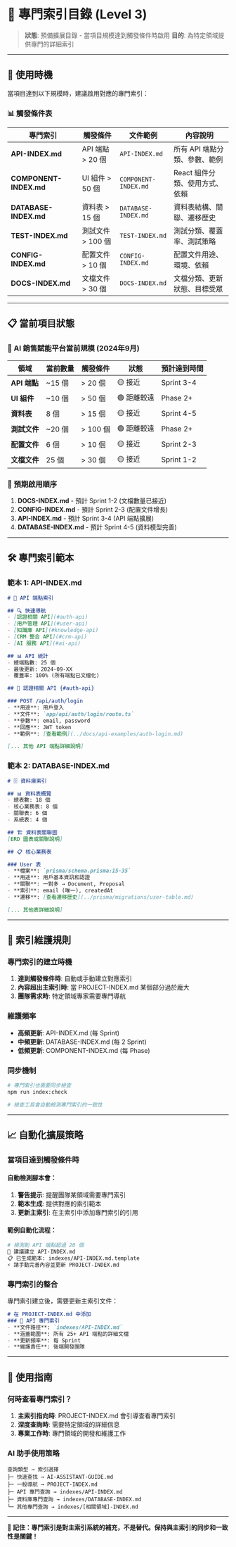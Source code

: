 # 📂 專門索引目錄 (Level 3)

> **狀態**: 預備擴展目錄 - 當項目規模達到觸發條件時啟用
> **目的**: 為特定領域提供專門的詳細索引

---

## 🎯 使用時機

當項目達到以下規模時，建議啟用對應的專門索引：

### 📊 觸發條件表

| 專門索引 | 觸發條件 | 文件範例 | 內容說明 |
|---------|----------|----------|----------|
| **API-INDEX.md** | API 端點 > 20 個 | `API-INDEX.md` | 所有 API 端點分類、參數、範例 |
| **COMPONENT-INDEX.md** | UI 組件 > 50 個 | `COMPONENT-INDEX.md` | React 組件分類、使用方式、依賴 |
| **DATABASE-INDEX.md** | 資料表 > 15 個 | `DATABASE-INDEX.md` | 資料表結構、關聯、遷移歷史 |
| **TEST-INDEX.md** | 測試文件 > 100 個 | `TEST-INDEX.md` | 測試分類、覆蓋率、測試策略 |
| **CONFIG-INDEX.md** | 配置文件 > 10 個 | `CONFIG-INDEX.md` | 配置文件用途、環境、依賴 |
| **DOCS-INDEX.md** | 文檔文件 > 30 個 | `DOCS-INDEX.md` | 文檔分類、更新狀態、目標受眾 |

---

## 📋 當前項目狀態

### 🔴 AI 銷售賦能平台當前規模 (2024年9月)

| 領域 | 當前數量 | 觸發條件 | 狀態 | 預計達到時間 |
|------|----------|----------|------|-------------|
| **API 端點** | ~15 個 | > 20 個 | 🟡 接近 | Sprint 3-4 |
| **UI 組件** | ~10 個 | > 50 個 | 🟢 距離較遠 | Phase 2+ |
| **資料表** | 8 個 | > 15 個 | 🟡 接近 | Sprint 4-5 |
| **測試文件** | ~20 個 | > 100 個 | 🟢 距離較遠 | Phase 2+ |
| **配置文件** | 6 個 | > 10 個 | 🟡 接近 | Sprint 2-3 |
| **文檔文件** | 25 個 | > 30 個 | 🟡 接近 | Sprint 1-2 |

### 📅 預期啟用順序

1. **DOCS-INDEX.md** - 預計 Sprint 1-2 (文檔數量已接近)
2. **CONFIG-INDEX.md** - 預計 Sprint 2-3 (配置文件增長)
3. **API-INDEX.md** - 預計 Sprint 3-4 (API 端點擴展)
4. **DATABASE-INDEX.md** - 預計 Sprint 4-5 (資料模型完善)

---

## 🛠️ 專門索引範本

### 範本 1: API-INDEX.md
```markdown
# 📡 API 端點索引

## 🔍 快速導航
- [認證相關 API](#auth-api)
- [用戶管理 API](#user-api)
- [知識庫 API](#knowledge-api)
- [CRM 整合 API](#crm-api)
- [AI 服務 API](#ai-api)

## 📊 API 統計
- 總端點數: 25 個
- 最後更新: 2024-09-XX
- 覆蓋率: 100% (所有端點已文檔化)

## 🔐 認證相關 API {#auth-api}

### POST /api/auth/login
- **用途**: 用戶登入
- **文件**: `app/api/auth/login/route.ts`
- **參數**: email, password
- **回應**: JWT token
- **範例**: [查看範例](../docs/api-examples/auth-login.md)

[... 其他 API 端點詳細說明]
```

### 範本 2: DATABASE-INDEX.md
```markdown
# 🗄️ 資料庫索引

## 📊 資料表概覽
- 總表數: 18 個
- 核心業務表: 8 個
- 關聯表: 6 個
- 系統表: 4 個

## 🏗️ 資料表關聯圖
[ERD 圖表或關聯說明]

## 📋 核心業務表

### User 表
- **檔案**: `prisma/schema.prisma:15-35`
- **用途**: 用戶基本資訊和認證
- **關聯**: 一對多 → Document, Proposal
- **索引**: email (唯一), createdAt
- **遷移**: [查看遷移歷史](../prisma/migrations/user-table.md)

[... 其他表詳細說明]
```

---

## 🔄 索引維護規則

### 專門索引的建立時機
1. **達到觸發條件時**: 自動或手動建立對應索引
2. **內容超出主索引時**: 當 PROJECT-INDEX.md 某個部分過於龐大
3. **團隊需求時**: 特定領域專家需要專門導航

### 維護頻率
- **高頻更新**: API-INDEX.md (每 Sprint)
- **中頻更新**: DATABASE-INDEX.md (每 2 Sprint)
- **低頻更新**: COMPONENT-INDEX.md (每 Phase)

### 同步機制
```bash
# 專門索引也需要同步檢查
npm run index:check

# 檢查工具會自動檢測專門索引的一致性
```

---

## 📈 自動化擴展策略

### 當項目達到觸發條件時

#### 自動檢測腳本會：
1. **警告提示**: 提醒團隊某領域需要專門索引
2. **範本生成**: 提供對應的索引範本
3. **更新主索引**: 在主索引中添加專門索引的引用

#### 範例自動化流程：
```bash
# 檢測到 API 端點超過 20 個
🚨 建議建立 API-INDEX.md
📋 已生成範本: indexes/API-INDEX.md.template
⚡ 請手動完善內容並更新 PROJECT-INDEX.md
```

### 專門索引的整合

專門索引建立後，需要更新主索引文件：

```markdown
# 在 PROJECT-INDEX.md 中添加
### 📡 API 專門索引
- **文件路徑**: `indexes/API-INDEX.md`
- **涵蓋範圍**: 所有 25+ API 端點的詳細文檔
- **更新頻率**: 每 Sprint
- **維護責任**: 後端開發團隊
```

---

## 🎯 使用指南

### 何時查看專門索引？

1. **主索引指向時**: PROJECT-INDEX.md 會引導查看專門索引
2. **深度查詢時**: 需要特定領域的詳細信息
3. **專業工作時**: 專門領域的開發和維護工作

### AI 助手使用策略

```
查詢類型 → 索引選擇
├─ 快速查找 → AI-ASSISTANT-GUIDE.md
├─ 一般導航 → PROJECT-INDEX.md
├─ API 專門查詢 → indexes/API-INDEX.md
├─ 資料庫專門查詢 → indexes/DATABASE-INDEX.md
└─ 其他專門查詢 → indexes/[相關領域]-INDEX.md
```

---

**🎯 記住：專門索引是對主索引系統的補充，不是替代。保持與主索引的同步和一致性是關鍵！**